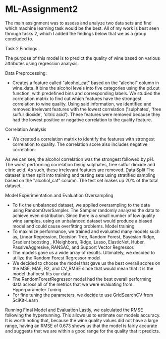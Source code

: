 # ML-Assignment2 
The main assignment was to assess and analyze two data sets and find which machine learning task would be the best. All of my work is best seen through tasks 2, which I added the findings below that we as a group concluded to.

Task 2 Findings

The purpose of this model is to predict the quality of wine based on various attributes using regression analysis. 

Data Preprocessing: 

- Creates a feature called "alcohol_cat" based on the "alcohol" column in wine_data. It bins the alcohol levels into five categories using the pd.cut function, with predefined bins and corresponding labels.
We studied the correlation matrix to find out which features have the strongest correlation to wine quality. Using said information, we identified and removed Irrelevant features with the lowest correlation ('sulphates', 'free sulfur dioxide', 'citric acid'). These features were removed because they had the lowest positive or negative correlation to the quality feature. 

Correlation Analysis
- We created a correlation matrix to identify the features with strongest correlation to quality. The correlation score also includes negative correlation: 

As we can see, the alcohol correlation was the strongest followed by pH. The worst performing correlation being sulphates, free sulfur dioxide and citric acid. As such, these irrelevant features are removed. 
Data Split
The dataset is then split into training and testing sets using stratified sampling based on the "alcohol_cat" column. The test set makes up 20% of the total dataset.




Model Experimentation and Evaluation 
Oversampling
- To fix the unbalanced dataset, we applied oversampling to the data using RandomOverSampler. The Sampler randomly analyzes the data to achieve even distribution. Since there is a small number of low quality wine samples, using an unbalanced dataset would produce a biased model and could cause overfitting problems. 
Model training 
- To maximize performance, we trained and evaluated many models such as, Linear Regression, Decision Tree, Random Forest, Bayesian Ridge, Gradient boosting , KNeighbors, Ridge, Lasso, ElasticNet, Huber, PassiveAggresive, RANSAC, and Support Vector Regressor. 
- The models gave us a wide array of results. Ultimately, we decided to utilize the Random Forest Regressor model.
- We decided to choose the model that gave us the best overall scores on the MSE, MAE, R2, and CV_RMSE since that would mean that it is the model that best fits our data.
- The RandomForestRegressor model had the best overall performing data across all of the metrics that we were evaluating from.
Hyperparameter Tuning 
- For fine tuning the parameters, we decide to use GridSearchCV from SciKit-Learn

Running Final Model and Evaluation
Lastly, we calculated the RMSE following the hypertunning. This allows us to estimate our models accuracy. It is worth noting that, because the wine quality values did not have a large range, having an RMSE of 0.673 shows us that the model is fairly accurate and suggests that we are within a good range for the quality that it predicts.   


